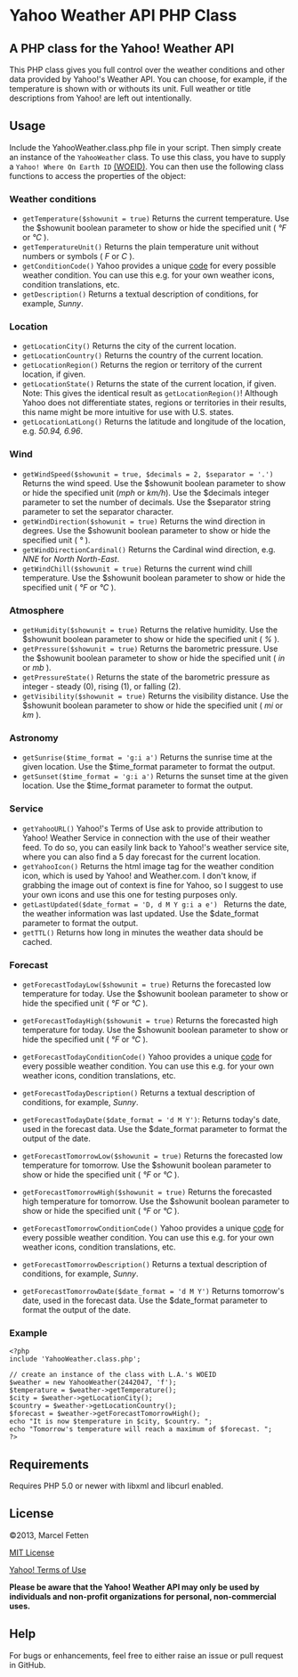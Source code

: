 # Yahoo Weather API PHP Class
## A PHP class for the Yahoo! Weather API
This PHP class gives you full control over the weather conditions and other data provided by Yahoo!'s Weather API. You can choose, for example, if the temperature is shown with or withouts its unit. Full weather or title descriptions from Yahoo! are left out intentionally.

## Usage
Include the YahooWeather.class.php file in your script. Then simply create an instance of the `YahooWeather` class. To use this class, you have to supply a `Yahoo! Where On Earth ID` [(WOEID)](http://developer.yahoo.com/geo/geoplanet/guide/concepts.html).
You can then use the following class functions to access the properties of the object:

### Weather conditions
- `getTemperature($showunit = true)` Returns the current temperature. Use the $showunit boolean parameter to show or hide the specified unit ( *°F* or *°C* ).
- `getTemperatureUnit()` Returns the plain temperature unit without numbers or symbols ( *F* or *C* ).
- `getConditionCode()` Yahoo provides a unique [code](http://developer.yahoo.com/weather/#codes) for every possible weather condition. You can use this e.g. for your own weather icons, condition translations, etc.
- `getDescription()` Returns a textual description of conditions, for example, *Sunny*.

### Location 
- `getLocationCity()` Returns the city of the current location.
- `getLocationCountry()` Returns the country of the current location.
- `getLocationRegion()` Returns the region or territory of the current location, if given.
- `getLocationState()` Returns the state of the current location, if given. Note: This gives the identical result as `getLocationRegion()`! Although Yahoo does not differentiate states, regions or territories in their results, this name might be more intuitive for use with U.S. states.
- `getLocationLatLong()` Returns the latitude and longitude of the location, e.g. *50.94, 6.96*.

### Wind
- `getWindSpeed($showunit = true, $decimals = 2, $separator = '.')` Returns the wind speed. Use the $showunit boolean parameter to show or hide the specified unit (*mph* or *km/h*). Use the $decimals integer parameter to set the number of decimals. Use the $separator string parameter to set the separator character.
- `getWindDirection($showunit = true)` Returns the wind direction in degrees. Use the $showunit boolean parameter to show or hide the specified unit ( *°* ).
- `getWindDirectionCardinal()` Returns the Cardinal wind direction, e.g. *NNE* for *North North-East*.
- `getWindChill($showunit = true)` Returns the current wind chill temperature. Use the $showunit boolean parameter to show or hide the specified unit ( *°F* or *°C* ).

### Atmosphere
- `getHumidity($showunit = true)` Returns the relative humidity. Use the $showunit boolean parameter to show or hide the specified unit ( *%* ).
- `getPressure($showunit = true)` Returns the barometric pressure. Use the $showunit boolean parameter to show or hide the specified unit ( *in* or *mb* ).
- `getPressureState()` Returns the state of the barometric pressure as integer - steady (0), rising (1), or falling (2).
- `getVisibility($showunit = true)` Returns the visibility distance. Use the $showunit boolean parameter to show or hide the specified unit ( *mi* or *km* ).

### Astronomy
- `getSunrise($time_format = 'g:i a')` Returns the sunrise time at the given location. Use the $time_format parameter to format the output.
- `getSunset($time_format = 'g:i a')` Returns the sunset time at the given location. Use the $time_format parameter to format the output.

### Service
- `getYahooURL()` Yahoo!'s Terms of Use ask to provide attribution to Yahoo! Weather Service in connection with the use of their weather feed. To do so, you can easily link back to Yahoo!'s weather service site, where you can also find a 5 day forecast for the current location.
- `getYahooIcon()` Returns the html image tag for the weather condition icon, which is used by Yahoo! and Weather.com. I don't know, if grabbing the image out of context is fine for Yahoo, so I suggest to use your own icons and use this one for testing purposes only.
- `getLastUpdated($date_format = 'D, d M Y g:i a e') ` Returns the date, the weather information was last updated. Use the $date_format parameter to format the output.
- `getTTL()` Returns how long in minutes the weather data should be cached.

### Forecast
- `getForecastTodayLow($showunit = true)` Returns the forecasted low temperature for today. Use the $showunit boolean parameter to show or hide the specified unit ( *°F* or *°C* ).
- `getForecastTodayHigh($showunit = true)` Returns the forecasted high temperature for today. Use the $showunit boolean parameter to show or hide the specified unit ( *°F* or *°C* ).
- `getForecastTodayConditionCode()` Yahoo provides a unique [code](http://developer.yahoo.com/weather/#codes) for every possible weather condition. You can use this e.g. for your own weather icons, condition translations, etc.
- `getForecastTodayDescription()` Returns a textual description of conditions, for example, *Sunny*.
- `getForecastTodayDate($date_format = 'd M Y')`: Returns today's date, used in the forecast data. Use the $date_format parameter to format the output of the date.

- `getForecastTomorrowLow($showunit = true)` Returns the forecasted low temperature for tomorrow. Use the $showunit boolean parameter to show or hide the specified unit ( *°F* or *°C* ).
- `getForecastTomorrowHigh($showunit = true)` Returns the forecasted high temperature for tomorrow. Use the $showunit boolean parameter to show or hide the specified unit ( *°F* or *°C* ).
- `getForecastTomorrowConditionCode()` Yahoo provides a unique [code](http://developer.yahoo.com/weather/#codes) for every possible weather condition. You can use this e.g. for your own weather icons, condition translations, etc.
- `getForecastTomorrowDescription()` Returns a textual description of conditions, for example, *Sunny*.
- `getForecastTomorrowDate($date_format = 'd M Y')` Returns tomorrow's date, used in the forecast data. Use the $date_format parameter to format the output of the date.

### Example
	<?php
	include 'YahooWeather.class.php';

	// create an instance of the class with L.A.'s WOEID
	$weather = new YahooWeather(2442047, 'f');
	$temperature = $weather->getTemperature();
	$city = $weather->getLocationCity();
	$country = $weather->getLocationCountry();
	$forecast = $weather->getForecastTomorrowHigh();
	echo "It is now $temperature in $city, $country. ";
	echo "Tomorrow's temperature will reach a maximum of $forecast. ";
	?>

## Requirements
Requires PHP 5.0 or newer with libxml and libcurl enabled.

## License
©2013, Marcel Fetten

[MIT License](http://opensource.org/licenses/mit-license.php) 

[Yahoo! Terms of Use](http://developer.yahoo.com/weather/#terms) 
 
**Please be aware that the Yahoo! Weather API may only be used by individuals and non-profit organizations for personal, non-commercial uses.**

## Help
For bugs or enhancements, feel free to either raise an issue or pull request in GitHub.